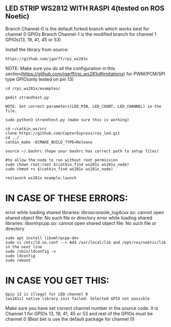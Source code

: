 ## LED STRIP WS2812 WITH RASPI 4(tested on ROS Noetic)
Branch Channel-0 is the default forked branch which works best for channel 0 GPIOs
Branch Channel-1 is the modified branch for channel 1 GPIOs(13, 19, 41, 45 or 53)

Install the library from source:

```
https://github.com/jgarff/rpi_ws281x
```

NOTE: Make sure you do all the configuration in this section(https://github.com/jgarff/rpi_ws281x#limitations) for PWM/PCM/SPI type GPIO(only tested on pin 13)

```
cd /rpi_ws281x/examples/

gedit strandtest.py
```

``NOTE: Set correct parameters(LED_PIN, LED_COUNT, LED_CHANNEL) in the file.``
```
sudo python3 strandtest.py (make sure this is working)

cd ~/catkin_ws/src
clone https://github.com/CopterExpress/ros_led.git
cd ../
catkin_make -DCMAKE_BUILD_TYPE=Release

source ~/.bashrc (hope your bashrc has correct path to setup files)

#to allow the node to run without root permission
sudo chown root:root $(catkin_find ws281x ws281x_node)
sudo chmod +s $(catkin_find ws281x ws281x_node)

roslaunch ws281x example.launch
```

# IN CASE OF THESE ERRORS:

error while loading shared libraries: librosconsole_log4cxx.so: cannot open shared object file: No such file or directory
error while loading shared libraries: libxmlrpcpp.so: cannot open shared object file: No such file or directory

```
sudo apt install libxmlrpcpp-dev
sudo vi /etc/ld.so.conf --> Add /usr/local/lib and /opt/ros/noetic/lib in the next line
sudo /sbin/ldconfig -v
sudo ldconfig
sudo reboot
```
# IN CASE YOU GET THIS:
```
Gpio 13 is illegal for LED channel 0
[ws281x] native library init failed: Selected GPIO not possible
```
Make sure you have set correct channel number in the source code.
It is Channel 1 for GPIOs 13, 19, 41, 45 or 53 and rest of the GPIOs must be channel 0 (Best bet is use the default package for channel 0)


